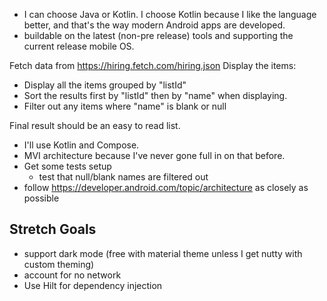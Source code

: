 - I can choose Java or Kotlin. I choose Kotlin because I like the language better, and that's the way modern Android apps are developed.
- buildable on the latest (non-pre release) tools and supporting the current release mobile OS.

Fetch data from https://hiring.fetch.com/hiring.json
Display the items:
- Display all the items grouped by "listId"
- Sort the results first by "listId" then by "name" when displaying.
- Filter out any items where "name" is blank or null

Final result should be an easy to read list.

- I'll use Kotlin and Compose.
- MVI architecture because I've never gone full in on that before.
- Get some tests setup
  - test that null/blank names are filtered out
- follow https://developer.android.com/topic/architecture as closely as possible

## Stretch Goals
- support dark mode (free with material theme unless I get nutty with custom theming)
- account for no network
- Use Hilt for dependency injection

